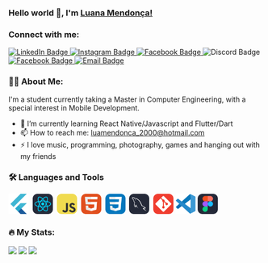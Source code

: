 <!-- PROFILE IDEAS https://www.sitepoint.com/github-profile-readme/?msclkid=61c38ff2aef311ec90c71b9e09d5ff3d -->

<!-- LINK TO THE BUTTONS IDEAS https://dev.to/envoy_/150-badges-for-github-pnk?msclkid=6d81ccf1aeee11ec86763850e8306c32 -->

### Hello world 👋, I'm [Luana Mendonça!](https://github.com/luamendonca21/)

<h3>Connect with me:</h3>
<a href="https://www.linkedin.com/public-profile/settings">
  <img src="https://img.shields.io/badge/LinkedIn-2554da?style=for-the-badge&logo=linkedin&logoColor=white" alt="LinkedIn Badge"/>
</a>
<a href="https://instagram.com/luamendonca21">
  <img src="https://img.shields.io/badge/Instagram-E4405F?style=for-the-badge&logo=instagram&logoColor=white" alt="Instagram Badge"/>
</a>
<a href="https://www.facebook.com/LuanaMendonca00">
  <img src="https://img.shields.io/badge/Facebook-1877F2?style=for-the-badge&logo=facebook&logoColor=white" alt="Facebook Badge"/>
</a>
<a>
  <img src="https://img.shields.io/badge/Discord-7289DA?style=for-the-badge&logo=discord&logoColor=white" alt="Discord Badge"/>
</a>
<a href="https://open.spotify.com/user/11153684721?si=40e260d1e9cc44d3">
  <img src="https://img.shields.io/badge/Spotify-1ED760?&style=for-the-badge&logo=spotify&logoColor=white" alt="Facebook Badge"/>
</a>
<a href="mailto:luamendonca_2000@hotmail.com">
  <img src="https://img.shields.io/badge/Email-D14836?style=for-the-badge&logo=gmail&logoColor=white" alt="Email Badge"/>
</a>


### :woman_technologist: About Me:

I'm a student currently taking a Master in Computer Engineering, with a special interest in Mobile Development.

- 🌱 I’m currently learning React Native/Javascript and Flutter/Dart
- 📫 How to reach me: luamendonca_2000@hotmail.com
- ⚡ I love music, programming, photography, games and hanging out with my friends

### 🛠 Languages and Tools

<div>
  <img src="https://github.com/devicons/devicon/blob/master/icons/flutter/flutter-original.svg" title="Flutter" alt="Flutter" width="40" height="40"/>&nbsp;
  <img src="https://github.com/tandpfun/skill-icons/blob/main/icons/React-Dark.svg" title="ReactNative" alt="ReactNative" width="40" height="40"/>&nbsp;
  <img src="https://github.com/tandpfun/skill-icons/blob/main/icons/JavaScript.svg" title="JavaScript" alt="JavaScript" width="40" height="40"/>&nbsp;
  <img src="https://github.com/tandpfun/skill-icons/blob/main/icons/HTML.svg" title="HTML5" alt="HTML" width="40" height="40"/>&nbsp;
  <img src="https://github.com/tandpfun/skill-icons/blob/main/icons/CSS.svg" title="CSS3" alt="CSS" width="40" height="40"/>&nbsp;
  <img src="https://github.com/tandpfun/skill-icons/blob/main/icons/MySQL-Dark.svg" title="MySQL"  alt="MySQL" width="40" height="40"/>&nbsp;
  <img src="https://github.com/tandpfun/skill-icons/blob/main/icons/Git.svg" title="Git" **alt="Git" width="40" height="40"/>
  <img src="https://github.com/devicons/devicon/blob/master/icons/vscode/vscode-original.svg" title="VScode" **alt="VScoed" width="40" height="40"/>
  <img src="https://github.com/tandpfun/skill-icons/blob/main/icons/Figma-Dark.svg" title="Figma" **alt="Figma" width="40" height="40"/>
</div>


### 🔥 My Stats:

  <a title="GitHub Stats">
    <img height=175 align="center" src="https://github-readme-stats.vercel.app/api?username=luamendonca21&show_icons=true&theme=tokyonight">
  </a>
  
  <a title="GitHub Stats">
    <img height=175 align="center" src="https://github-readme-streak-stats.herokuapp.com/?user=luamendonca21&theme=tokyonight">
  </a
 
  <a title="Most Used Languages">
    <img height=175 align="center" src="https://github-readme-stats.vercel.app/api/top-langs/?username=luamendonca21&theme=tokyonight&layout=compact" />
  </a>
  
